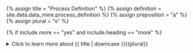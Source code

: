 <!--------------------------------------------- TITLE AND DEFINITION starts -->

{% assign title = "Process Definition" %}
{% assign definition = site.data.data_mine.process_definition %}
{% assign preposition = "a" %}
{% assign plural = "s" %}

<!--------------------------------------------- TITLE AND DEFINITION ends -->

{% if include.more == "yes" and include.heading == "more" %}
<details class="detailsCollapsible"><summary class="nobr">Click to learn more about {{ title | downcase }}{{plural}}
</summary>
{% endif %}

{% if include.heading != "" and include.heading != "more" %}
{{include.heading}} {{title}}
{% endif %}

{% if include.icon != "no" %} 

{% if include.table == "yes" and include.icon != "no" %}
<table class="definitionTable"><tr><td>
{% endif %}

<img src='images/icons/{{include.icon}}{{ title | downcase | replace: " ", "-" }}.png' />

{% if include.table == "yes" and include.icon != "no" %}
</td><td>
{% endif %}

{% endif %}

{% if include.definition == "bold" %}
<strong>{{ definition }}</strong>
{% else %}
{% if include.definition != "no" %}
{{ definition }}
{% endif %}
{% endif %}

{% if include.table == "yes" and include.icon != "no" %}
</td></tr></table>
{% endif %}

{% if include.more == "yes" and include.content == "more" and include.heading != "more" %}
<details class="detailsCollapsible"><summary class="nobr">Click to learn more about {{ title | downcase }}{{plural}}
</summary>
{% endif %}

{% if include.content != "no" %}

<!--------------------------------------------- CONTENT starts -->

As hinted above, most bots, in particular indicators, have two different processes. The reason is that different data structures need to be handled in different manners. The Multi-Period-Daily process handles daily files, while the Multi-Period-Market process handles market files.

<!--------------------------------------------- CONTENT ends -->

{% endif %}

{% if include.more == "yes" and include.content != "more" and include.heading != "more" %}
<details class="detailsCollapsible"><summary class="nobr">Click to learn more about {{ title | downcase }}{{plural}}
</summary>
{% endif %}

{% if include.adding != "" %}

{{include.adding}} Adding {{preposition}} {{title}} Node

<!--------------------------------------------- ADDING starts -->

To add a process definition, select *Add Process Definition* on the bot's menu. A process definition node is created along with the basic structure of nodes comprising the definition.

<!--------------------------------------------- ADDING ends -->

{% endif %}

{% if include.configuring != "" %}

{{include.configuring}} Configuring the {{title}}

<!--------------------------------------------- CONFIGURING starts -->

Select *Configure Process* on the menu to access the configuration.

**Multi-Period-Market:**

```json
{
  "codeName": "Multi-Period-Market",
  "description": "Brief description of what the bot does.",
  "startMode": {
    "allMonths": {
    "run": "false",
    "minYear": "",
    "maxYear": ""
  },
  "oneMonth": {
    "run": "false",
    "year": "",
    "month": ""
  },
  "noTime": {
      "run": "true"
    },
    "fixedInterval": {
      "run": "false",
      "interval": 0
    }
  },
  "deadWaitTime": 0,
  "normalWaitTime": 0,
  "retryWaitTime": 10000,
  "sleepWaitTime": 3600000,
  "comaWaitTime": 86400000,
  "framework": {
    "name": "Multi-Period-Market",
    "startDate": {
    },
    "endDate": {
    }
  }
}
```

**Multi-Period-Daily:**

```json
{
  "codeName": "Multi-Period-Daily",
  "description": "Brief description of what the bot does.",
  "startMode": {
    "allMonths": {
      "run": "false",
      "minYear": "",
      "maxYear": ""
    },
    "oneMonth": {
      "run": "false",
      "year": "",
      "month": ""
    },
    "noTime": {
      "run": "true"
    },
    "fixedInterval": {
      "run": "false",
      "interval": 0
    }
  },
  "deadWaitTime": 0,
  "normalWaitTime": 0,
  "retryWaitTime": 10000,
  "sleepWaitTime": 3600000,
  "comaWaitTime": 86400000,
  "framework": {
    "name": "Multi-Period-Daily",
    "startDate": {
      "takeItFromStatusDependency": 0
    },
    "endDate": {
      "takeItFromStatusDependency": 1
    }
  }
}
```

Both configurations deal with certain aspects of the internal workings of these kinds of processes. These are the ones to be adjusted when creating a new bot:

* ```codeName``` is the name of the process as used within the code of the system; for consistency, always use ```Multi-Period-Market``` and ```Multi-Period-Daily``` accordingly.

* ```description``` is a short description of what the bot does.

<!--------------------------------------------- CONFIGURING ends -->

{% endif %}

{% if include.starting != "" %}

{{include.starting}} Starting {{preposition}} {{title}}

<!--------------------------------------------- STARTING starts -->

XXXXXXXXXXXXXXXXXXXXXXXXXXXXXXXXXXXXXXXXXXXXXXXXXXXXXX

<!--------------------------------------------- STARTING ends -->

{% endif %}

{% if include.more == "yes" %}
</details>
{% endif %}